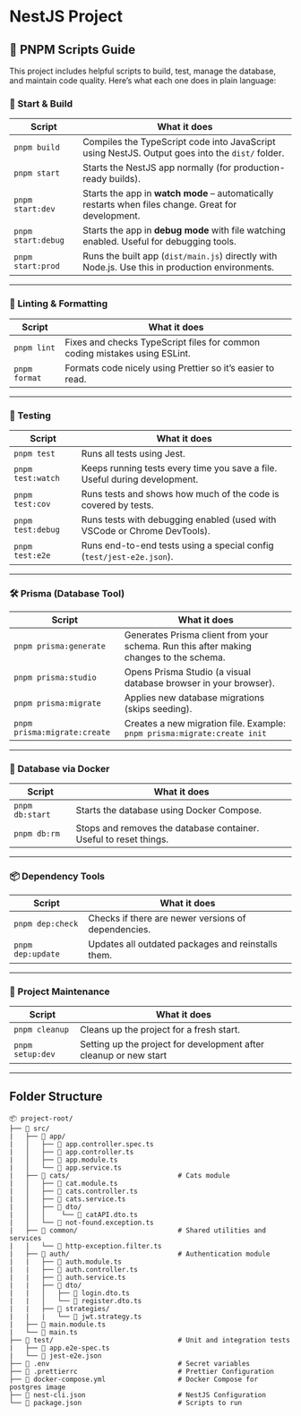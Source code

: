 # NestJS Project

## 📜 PNPM Scripts Guide

This project includes helpful scripts to build, test, manage the database, and maintain code quality. Here’s what each one does in plain language:

### 🚀 Start & Build

| Script             | What it does                                                                                        |
| ------------------ | --------------------------------------------------------------------------------------------------- |
| `pnpm build`       | Compiles the TypeScript code into JavaScript using NestJS. Output goes into the `dist/` folder.     |
| `pnpm start`       | Starts the NestJS app normally (for production-ready builds).                                       |
| `pnpm start:dev`   | Starts the app in **watch mode** – automatically restarts when files change. Great for development. |
| `pnpm start:debug` | Starts the app in **debug mode** with file watching enabled. Useful for debugging tools.            |
| `pnpm start:prod`  | Runs the built app (`dist/main.js`) directly with Node.js. Use this in production environments.     |

---

### 🧹 Linting & Formatting

| Script        | What it does                                                               |
| ------------- | -------------------------------------------------------------------------- |
| `pnpm lint`   | Fixes and checks TypeScript files for common coding mistakes using ESLint. |
| `pnpm format` | Formats code nicely using Prettier so it’s easier to read.                 |

---

### 🧪 Testing

| Script            | What it does                                                               |
| ----------------- | -------------------------------------------------------------------------- |
| `pnpm test`       | Runs all tests using Jest.                                                 |
| `pnpm test:watch` | Keeps running tests every time you save a file. Useful during development. |
| `pnpm test:cov`   | Runs tests and shows how much of the code is covered by tests.             |
| `pnpm test:debug` | Runs tests with debugging enabled (used with VSCode or Chrome DevTools).   |
| `pnpm test:e2e`   | Runs end-to-end tests using a special config (`test/jest-e2e.json`).       |

---

### 🛠️ Prisma (Database Tool)

| Script                       | What it does                                                                           |
| ---------------------------- | -------------------------------------------------------------------------------------- |
| `pnpm prisma:generate`       | Generates Prisma client from your schema. Run this after making changes to the schema. |
| `pnpm prisma:studio`         | Opens Prisma Studio (a visual database browser in your browser).                       |
| `pnpm prisma:migrate`        | Applies new database migrations (skips seeding).                                       |
| `pnpm prisma:migrate:create` | Creates a new migration file. Example: `pnpm prisma:migrate:create init`               |

---

### 🐳 Database via Docker

| Script          | What it does                                                      |
| --------------- | ----------------------------------------------------------------- |
| `pnpm db:start` | Starts the database using Docker Compose.                         |
| `pnpm db:rm`    | Stops and removes the database container. Useful to reset things. |

---

### 📦 Dependency Tools

| Script            | What it does                                        |
| ----------------- | --------------------------------------------------- |
| `pnpm dep:check`  | Checks if there are newer versions of dependencies. |
| `pnpm dep:update` | Updates all outdated packages and reinstalls them.  |

---

### 🧼 Project Maintenance

| Script           | What it does                                                      |
| ---------------- | ----------------------------------------------------------------- |
| `pnpm cleanup`   | Cleans up the project for a fresh start.                          |
| `pnpm setup:dev` | Setting up the project for development after cleanup or new start |

---

## Folder Structure

```text
📦 project-root/
├── 📂 src/
|   ├── 📂 app/
|   │   ├── 📄 app.controller.spec.ts
|   │   ├── 📄 app.controller.ts
|   │   ├── 📄 app.module.ts
|   │   └── 📄 app.service.ts
|   ├── 📂 cats/                           # Cats module
|   │   ├── 📄 cat.module.ts
|   │   ├── 📄 cats.controller.ts
|   │   ├── 📄 cats.service.ts
|   │   ├── 📂 dto/
|   │   │    └── 📄 catAPI.dto.ts
|   │   └── 📄 not-found.exception.ts
|   ├── 📂 common/                         # Shared utilities and services
|   │   └── 📄 http-exception.filter.ts
|   ├── 📂 auth/                           # Authentication module
|   |   ├── 📄 auth.module.ts
|   |   ├── 📄 auth.controller.ts
|   |   ├── 📄 auth.service.ts
|   |   ├── 📂 dto/
|   |   │   ├── 📄 login.dto.ts
|   |   │   └── 📄 register.dto.ts
|   |   ├── 📂 strategies/
|   |   |   └── 📄 jwt.strategy.ts
|   ├── 📄 main.module.ts
|   └── 📄 main.ts
├── 📂 test/                               # Unit and integration tests
|   ├── 📄 app.e2e-spec.ts
|   └── 📄 jest-e2e.json
├── 📄 .env                                # Secret variables
├── 📄 .prettierrc                         # Prettier Configuration
├── 📄 docker-compose.yml                  # Docker Compose for postgres image
├── 📄 nest-cli.json                       # NestJS Configuration
└── 📄 package.json                        # Scripts to run
```

